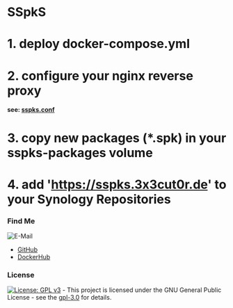# SSpkS

# 1. deploy docker-compose.yml

# 2. configure your nginx reverse proxy
**see: [sspks.conf](https://github.com/3x3cut0r/vps/blob/main/docker/docker-compose/nginx/conf.d/sspks.conf)**

# 3. copy new packages (*.spk) in your sspks-packages volume

# 4. add 'https://sspks.3x3cut0r.de' to your Synology Repositories

### Find Me <a name="findme"></a>

![E-Mail](https://img.shields.io/badge/E--Mail-executor55%40gmx.de-red)
* [GitHub](https://github.com/3x3cut0r)
* [DockerHub](https://hub.docker.com/u/3x3cut0r)

### License <a name="license"></a>

[![License: GPL v3](https://img.shields.io/badge/License-GPLv3-blue.svg)](https://www.gnu.org/licenses/gpl-3.0) - This project is licensed under the GNU General Public License - see the [gpl-3.0](https://www.gnu.org/licenses/gpl-3.0.en.html) for details.
